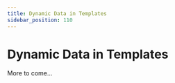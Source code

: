```yaml
---
title: Dynamic Data in Templates
sidebar_position: 110
---
```


# Dynamic Data in Templates

More to come... 
